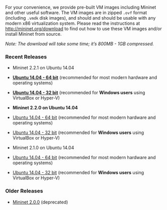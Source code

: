 For your convenience, we provide pre-built VM images including Mininet and other useful software. The VM images are in zipped `.ovf` format (including `.vmdk` disk images), and should and should be usable with any modern x86 virtualization system. Please read the instructions at http://mininet.org/download to find out how to use these VM images and/or install Mininet from source. 

_Note: The download will take some time; it’s 800MB - 1GB compressed._

### Recent Releases

* Mininet 2.2.1 on Ubuntu 14.04
 * **[Ubuntu 14.04 - 64 bit](http://downloads.mininet.org/mininet-2.2.1-150420-ubuntu-14.04-server-amd64.zip)** (recommended for most modern hardware and operating systems)
 * **[Ubuntu 14.04 - 32 bit](http://downloads.mininet.org/mininet-2.2.1-150420-ubuntu-14.04-server-i386.zip)** (recommended for **Windows users** using VirtualBox or Hyper-V)

* **Mininet 2.2.0 on Ubuntu 14.04**

 * [Ubuntu 14.04 - 64 bit](http://downloads.mininet.org/mininet-2.2.0-150106-ubuntu-14.04-server-amd64.zip) (recommended for most modern hardware and operating systems)
 * [Ubuntu 14.04 - 32 bit](http://downloads.mininet.org/mininet-2.2.0-150106-ubuntu-14.04-server-i386.zip) (recommended for **Windows users** using VirtualBox or Hyper-V)

* Mininet 2.1.0 on Ubuntu 14.04

 * [Ubuntu 14.04 - 64 bit](http://downloads.mininet.org/mininet-2.1.0p2-140718-ubuntu-14.04-server-amd64-ovf.zip) (recommended for most modern hardware and operating systems)
 * [Ubuntu 14.04 - 32 bit](http://downloads.mininet.org/mininet-2.1.0p2-140718-ubuntu-14.04-server-i386-ovf.zip) (recommended for **Windows users** using VirtualBox or Hyper-V)

### Older Releases

* [Mininet 2.0.0](https://github.com/mininet/mininet/downloads/) (deprecated)